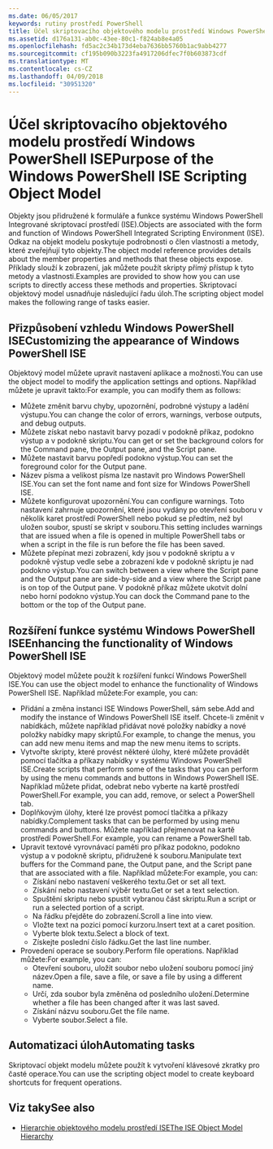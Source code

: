 ```yaml
---
ms.date: 06/05/2017
keywords: rutiny prostředí PowerShell
title: Účel skriptovacího objektového modelu prostředí Windows PowerShell ISE
ms.assetid: d176a131-ab0c-43ee-80c1-f824ab8e4a05
ms.openlocfilehash: fd5ac2c34b173d4eba7636bb5760b1ac9abb4277
ms.sourcegitcommit: cf195b090b3223fa4917206dfec7f0b603873cdf
ms.translationtype: MT
ms.contentlocale: cs-CZ
ms.lasthandoff: 04/09/2018
ms.locfileid: "30951320"
---
```

# <a name="purpose-of-the-windows-powershell-ise-scripting-object-model"></a><span data-ttu-id="fbb46-103">Účel skriptovacího objektového modelu prostředí Windows PowerShell ISE</span><span class="sxs-lookup"><span data-stu-id="fbb46-103">Purpose of the Windows PowerShell ISE Scripting Object Model</span></span>

<span data-ttu-id="fbb46-104">Objekty jsou přidružené k formuláře a funkce systému Windows PowerShell Integrované skriptovací prostředí (ISE).</span><span class="sxs-lookup"><span data-stu-id="fbb46-104">Objects are associated with the form and function of Windows PowerShell Integrated Scripting Environment (ISE).</span></span> <span data-ttu-id="fbb46-105">Odkaz na objekt modelu poskytuje podrobnosti o člen vlastnosti a metody, které zveřejňují tyto objekty.</span><span class="sxs-lookup"><span data-stu-id="fbb46-105">The object model reference provides details about the member properties and methods that these objects expose.</span></span> <span data-ttu-id="fbb46-106">Příklady slouží k zobrazení, jak můžete použít skripty přímý přístup k tyto metody a vlastnosti.</span><span class="sxs-lookup"><span data-stu-id="fbb46-106">Examples are provided to show how you can use scripts to directly access these methods and properties.</span></span> <span data-ttu-id="fbb46-107">Skriptovací objektový model usnadňuje následující řadu úloh.</span><span class="sxs-lookup"><span data-stu-id="fbb46-107">The scripting object model makes the following range of tasks easier.</span></span>

## <a name="customizing-the-appearance-of-windows-powershell-ise"></a><span data-ttu-id="fbb46-108">Přizpůsobení vzhledu Windows PowerShell ISE</span><span class="sxs-lookup"><span data-stu-id="fbb46-108">Customizing the appearance of Windows PowerShell ISE</span></span>

<span data-ttu-id="fbb46-109">Objektový model můžete upravit nastavení aplikace a možnosti.</span><span class="sxs-lookup"><span data-stu-id="fbb46-109">You can use the object model to modify the application settings and options.</span></span> <span data-ttu-id="fbb46-110">Například můžete je upravit takto:</span><span class="sxs-lookup"><span data-stu-id="fbb46-110">For example, you can modify them as follows:</span></span>

- <span data-ttu-id="fbb46-111">Můžete změnit barvu chyby, upozornění, podrobné výstupy a ladění výstupu.</span><span class="sxs-lookup"><span data-stu-id="fbb46-111">You can change the color of errors, warnings, verbose outputs, and debug outputs.</span></span>
- <span data-ttu-id="fbb46-112">Můžete získat nebo nastavit barvy pozadí v podokně příkaz, podokno výstup a v podokně skriptu.</span><span class="sxs-lookup"><span data-stu-id="fbb46-112">You can get or set the background colors for the Command pane, the Output pane, and the Script pane.</span></span>
- <span data-ttu-id="fbb46-113">Můžete nastavit barvu popředí podokno výstup.</span><span class="sxs-lookup"><span data-stu-id="fbb46-113">You can set the foreground color for the Output pane.</span></span>
- <span data-ttu-id="fbb46-114">Název písma a velikost písma lze nastavit pro Windows PowerShell ISE.</span><span class="sxs-lookup"><span data-stu-id="fbb46-114">You can set the font name and font size for Windows PowerShell ISE.</span></span>
- <span data-ttu-id="fbb46-115">Můžete konfigurovat upozornění.</span><span class="sxs-lookup"><span data-stu-id="fbb46-115">You can configure warnings.</span></span> <span data-ttu-id="fbb46-116">Toto nastavení zahrnuje upozornění, které jsou vydány po otevření souboru v několik karet prostředí PowerShell nebo pokud se předtím, než byl uložen soubor, spustí se skript v souboru.</span><span class="sxs-lookup"><span data-stu-id="fbb46-116">This setting includes warnings that are issued when a file is opened in multiple PowerShell tabs or when a script in the file is run before the file has been saved.</span></span>
- <span data-ttu-id="fbb46-117">Můžete přepínat mezi zobrazení, kdy jsou v podokně skriptu a v podokně výstup vedle sebe a zobrazení kde v podokně skriptu je nad podokno výstup.</span><span class="sxs-lookup"><span data-stu-id="fbb46-117">You can switch between a view where the Script pane and the Output pane are side-by-side and a view where the Script pane is on top of the Output pane.</span></span> <span data-ttu-id="fbb46-118">V podokně příkaz můžete ukotvit dolní nebo horní podokno výstup.</span><span class="sxs-lookup"><span data-stu-id="fbb46-118">You can dock the Command pane to the bottom or the top of the Output pane.</span></span>

## <a name="enhancing-the-functionality-of-windows-powershell-ise"></a><span data-ttu-id="fbb46-119">Rozšíření funkce systému Windows PowerShell ISE</span><span class="sxs-lookup"><span data-stu-id="fbb46-119">Enhancing the functionality of Windows PowerShell ISE</span></span>

<span data-ttu-id="fbb46-120">Objektový model můžete použít k rozšíření funkcí Windows PowerShell ISE.</span><span class="sxs-lookup"><span data-stu-id="fbb46-120">You can use the object model to enhance the functionality of Windows PowerShell ISE.</span></span> <span data-ttu-id="fbb46-121">Například můžete:</span><span class="sxs-lookup"><span data-stu-id="fbb46-121">For example, you can:</span></span>

- <span data-ttu-id="fbb46-122">Přidání a změna instanci ISE Windows PowerShell, sám sebe.</span><span class="sxs-lookup"><span data-stu-id="fbb46-122">Add and modify the instance of Windows PowerShell ISE itself.</span></span> <span data-ttu-id="fbb46-123">Chcete-li změnit v nabídkách, můžete například přidávat nové položky nabídky a nové položky nabídky mapy skriptů.</span><span class="sxs-lookup"><span data-stu-id="fbb46-123">For example, to change the menus, you can add new menu items and map the new menu items to scripts.</span></span>
- <span data-ttu-id="fbb46-124">Vytvořte skripty, které provést některé úlohy, které můžete provádět pomocí tlačítka a příkazy nabídky v systému Windows PowerShell ISE.</span><span class="sxs-lookup"><span data-stu-id="fbb46-124">Create scripts that perform some of the tasks that you can perform by using the menu commands and buttons in Windows PowerShell ISE.</span></span> <span data-ttu-id="fbb46-125">Například můžete přidat, odebrat nebo vyberte na kartě prostředí PowerShell.</span><span class="sxs-lookup"><span data-stu-id="fbb46-125">For example, you can add, remove, or select a PowerShell tab.</span></span>
- <span data-ttu-id="fbb46-126">Doplňkovým úlohy, které lze provést pomocí tlačítka a příkazy nabídky.</span><span class="sxs-lookup"><span data-stu-id="fbb46-126">Complement tasks that can be performed by using menu commands and buttons.</span></span> <span data-ttu-id="fbb46-127">Můžete například přejmenovat na kartě prostředí PowerShell.</span><span class="sxs-lookup"><span data-stu-id="fbb46-127">For example, you can rename a PowerShell tab.</span></span>
- <span data-ttu-id="fbb46-128">Upravit textové vyrovnávací paměti pro příkaz podokno, podokno výstup a v podokně skriptu, přidružené k souboru.</span><span class="sxs-lookup"><span data-stu-id="fbb46-128">Manipulate text buffers for the Command pane, the Output pane, and the Script pane that are associated with a file.</span></span> <span data-ttu-id="fbb46-129">Například můžete:</span><span class="sxs-lookup"><span data-stu-id="fbb46-129">For example, you can:</span></span>
  - <span data-ttu-id="fbb46-130">Získání nebo nastavení veškerého textu.</span><span class="sxs-lookup"><span data-stu-id="fbb46-130">Get or set all text.</span></span>
  - <span data-ttu-id="fbb46-131">Získání nebo nastavení výběr textu.</span><span class="sxs-lookup"><span data-stu-id="fbb46-131">Get or set a text selection.</span></span>
  - <span data-ttu-id="fbb46-132">Spuštění skriptu nebo spustit vybranou část skriptu.</span><span class="sxs-lookup"><span data-stu-id="fbb46-132">Run a script or run a selected portion of a script.</span></span>
  - <span data-ttu-id="fbb46-133">Na řádku přejděte do zobrazení.</span><span class="sxs-lookup"><span data-stu-id="fbb46-133">Scroll a line into view.</span></span>
  - <span data-ttu-id="fbb46-134">Vložte text na pozici pomocí kurzoru.</span><span class="sxs-lookup"><span data-stu-id="fbb46-134">Insert text at a caret position.</span></span>
  - <span data-ttu-id="fbb46-135">Vyberte blok textu.</span><span class="sxs-lookup"><span data-stu-id="fbb46-135">Select a block of text.</span></span>
  - <span data-ttu-id="fbb46-136">Získejte poslední číslo řádku.</span><span class="sxs-lookup"><span data-stu-id="fbb46-136">Get the last line number.</span></span>
- <span data-ttu-id="fbb46-137">Provedení operace se soubory.</span><span class="sxs-lookup"><span data-stu-id="fbb46-137">Perform file operations.</span></span> <span data-ttu-id="fbb46-138">Například můžete:</span><span class="sxs-lookup"><span data-stu-id="fbb46-138">For example, you can:</span></span>
  - <span data-ttu-id="fbb46-139">Otevření souboru, uložit soubor nebo uložení souboru pomocí jiný název.</span><span class="sxs-lookup"><span data-stu-id="fbb46-139">Open a file, save a file, or save a file by using a different name.</span></span>
  - <span data-ttu-id="fbb46-140">Určí, zda soubor byla změněna od posledního uložení.</span><span class="sxs-lookup"><span data-stu-id="fbb46-140">Determine whether a file has been changed after it was last saved.</span></span>
  - <span data-ttu-id="fbb46-141">Získání názvu souboru.</span><span class="sxs-lookup"><span data-stu-id="fbb46-141">Get the file name.</span></span>
  - <span data-ttu-id="fbb46-142">Vyberte soubor.</span><span class="sxs-lookup"><span data-stu-id="fbb46-142">Select a file.</span></span>

## <a name="automating-tasks"></a><span data-ttu-id="fbb46-143">Automatizaci úloh</span><span class="sxs-lookup"><span data-stu-id="fbb46-143">Automating tasks</span></span>

<span data-ttu-id="fbb46-144">Skriptovací objekt modelu můžete použít k vytvoření klávesové zkratky pro časté operace.</span><span class="sxs-lookup"><span data-stu-id="fbb46-144">You can use the scripting object model to create keyboard shortcuts for frequent operations.</span></span>

## <a name="see-also"></a><span data-ttu-id="fbb46-145">Viz taky</span><span class="sxs-lookup"><span data-stu-id="fbb46-145">See also</span></span>

- [<span data-ttu-id="fbb46-146">Hierarchie objektového modelu prostředí ISE</span><span class="sxs-lookup"><span data-stu-id="fbb46-146">The ISE Object Model Hierarchy</span></span>](The-ISE-Object-Model-Hierarchy.md)